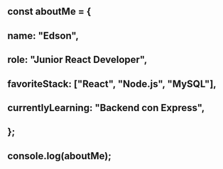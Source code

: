  ## const aboutMe = {
 ## name: "Edson",
 ## role: "Junior React Developer",
 ## favoriteStack: ["React", "Node.js", "MySQL"],
 ## currentlyLearning: "Backend con Express",
##  };

##  console.log(aboutMe);


<!--
**Omaigosho/Omaigosho** is a ✨ _special_ ✨ repository because its `README.md` (this file) appears on your GitHub profile.

Here are some ideas to get you started:

- 🔭 I’m currently working on ...
- 🌱 I’m currently learning ...
- 👯 I’m looking to collaborate on ...
- 🤔 I’m looking for help with ...
- 💬 Ask me about ...
- 📫 How to reach me: ...
- 😄 Pronouns: ...
- ⚡ Fun fact: ...
-->
